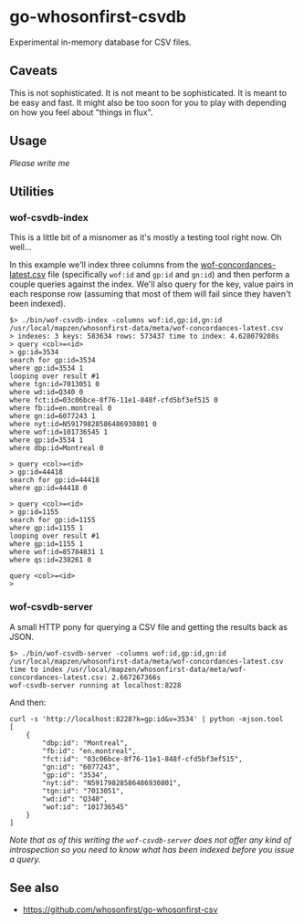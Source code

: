 # go-whosonfirst-csvdb

Experimental in-memory database for CSV files.

## Caveats

This is not sophisticated. It is not meant to be sophisticated. It is meant to be easy and fast. It might also be too soon for you to play with depending on how you feel about "things in flux".

## Usage

_Please write me_

## Utilities

### wof-csvdb-index

This is a little bit of a misnomer as it's mostly a testing tool right now. Oh well...

In this example we'll index three columns from the [wof-concordances-latest.csv]() file (specifically `wof:id` and `gp:id` and `gn:id`) and then perform a couple queries against the index. We'll also query for the key, value pairs in each response row (assuming that most of them will fail since they haven't been indexed).

```
$> ./bin/wof-csvdb-index -columns wof:id,gp:id,gn:id /usr/local/mapzen/whosonfirst-data/meta/wof-concordances-latest.csv 
> indexes: 3 keys: 583634 rows: 573437 time to index: 4.628079208s
> query <col>=<id>
> gp:id=3534
search for gp:id=3534
where gp:id=3534 1
looping over result #1
where tgn:id=7013051 0
where wd:id=Q340 0
where fct:id=03c06bce-8f76-11e1-848f-cfd5bf3ef515 0
where fb:id=en.montreal 0
where gn:id=6077243 1
where nyt:id=N59179828586486930801 0
where wof:id=101736545 1
where gp:id=3534 1
where dbp:id=Montreal 0

> query <col>=<id>
> gp:id=44418
search for gp:id=44418
where gp:id=44418 0

> query <col>=<id>
> gp:id=1155
search for gp:id=1155
where gp:id=1155 1
looping over result #1
where gp:id=1155 1
where wof:id=85784831 1
where qs:id=238261 0

query <col>=<id>
> 
```

### wof-csvdb-server

A small HTTP pony for querying a CSV file and getting the results back as JSON.

```
$> ./bin/wof-csvdb-server -columns wof:id,gp:id,gn:id /usr/local/mapzen/whosonfirst-data/meta/wof-concordances-latest.csv
time to index /usr/local/mapzen/whosonfirst-data/meta/wof-concordances-latest.csv: 2.667267366s
wof-csvdb-server running at localhost:8228
```

And then:

```
curl -s 'http://localhost:8228?k=gp:id&v=3534' | python -mjson.tool
[
    {
        "dbp:id": "Montreal",
        "fb:id": "en.montreal",
        "fct:id": "03c06bce-8f76-11e1-848f-cfd5bf3ef515",
        "gn:id": "6077243",
        "gp:id": "3534",
        "nyt:id": "N59179828586486930801",
        "tgn:id": "7013051",
        "wd:id": "Q340",
        "wof:id": "101736545"
    }
]
```

_Note that as of this writing the `wof-csvdb-server` does not offer any kind of introspection so you need to know what has been indexed before you issue a query._

## See also

* https://github.com/whosonfirst/go-whosonfirst-csv
